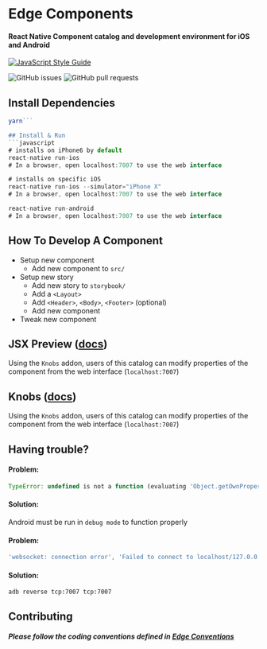 # Edge Components

#### React Native Component catalog and development environment for iOS and Android

[![JavaScript Style Guide](https://img.shields.io/badge/code_style-standard-brightgreen.svg)](https://standardjs.com)

![GitHub issues](https://img.shields.io/github/issues/EdgeApp/edge-components.svg)
![GitHub pull requests](https://img.shields.io/github/issues-pr/EdgeApp/edge-components.svg)

## Install Dependencies

````javascript
yarn```

## Install & Run
```javascript
# installs on iPhone6 by default
react-native run-ios
# In a browser, open localhost:7007 to use the web interface
````

```javascript
# installs on specific iOS
react-native run-ios --simulator="iPhone X"
# In a browser, open localhost:7007 to use the web interface
```

```javascript
react-native run-android
# In a browser, open localhost:7007 to use the web interface
```

## How To Develop A Component

- Setup new component
  - Add new component to `src/`
- Setup new story
  - Add new story to `storybook/`
  - Add a `<Layout>`
  - Add `<Header>`, `<Body>`, `<Footer>` (optional)
  - Add new component
- Tweak new component

## JSX Preview ([docs](https://github.com/storybooks/storybook/tree/master/addons/knobs))

Using the `Knobs` addon, users of this catalog can modify properties of the component from the web interface (`localhost:7007`)

## Knobs ([docs](https://github.com/storybooks/storybook/tree/master/addons/knobs))

Using the `Knobs` addon, users of this catalog can modify properties of the component from the web interface (`localhost:7007`)

## Having trouble?

#### Problem:

```javascript
TypeError: undefined is not a function (evaluating 'Object.getOwnPropertySymbols(object)')
```

#### Solution:

Android must be run in `debug mode` to function properly

#### Problem:

```javascript
'websocket: connection error', 'Failed to connect to localhost/127.0.0.1:7007'
```

#### Solution:

`adb reverse tcp:7007 tcp:7007`

## Contributing

##### Please follow the coding conventions defined in [Edge Conventions](https://github.com/Airbitz/edge-conventions)
